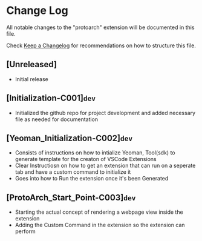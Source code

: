 # Change Log

All notable changes to the "protoarch" extension will be documented in this file.

Check [Keep a Changelog](http://keepachangelog.com/) for recommendations on how to structure this file.

## [Unreleased]

- Initial release

## [Initialization-C001]`dev`

- Initialized the github repo for project development and added necessary file as needed for documentation

## [Yeoman_Initialization-C002]`dev`

- Consists of instructions on how to intialize Yeoman, Tool(sdk) to generate template for the creaton of VSCode Extensions
- Clear Instructiosn on how to get an extension that can run on a seperate tab and have a custom command to initialize it
- Goes into how to Run the extension once it's been Generated

## [ProtoArch_Start_Point-C003]`dev`

- Starting the actual concept of rendering a webpage view inside the extension
- Adding the Custom Command in the extension so the extension can perform